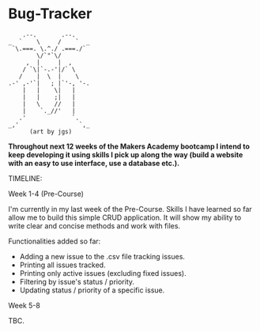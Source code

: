 # Bug-Tracker

        .--.       .--.
    _  `    \     /    `  _
     `\.===. \.^./ .===./`
            \/`"`\/
         ,  |     |  ,
        / `\|`-.-'|/` \
       /    |  \  |    \
    .-' ,-'`|   ; |`'-, '-.
        |   |    \|   | 
        |   |    ;|   |
        |   \    //   |
        |    `._//'   |
       .'             `.
    _,'                 `,_
          (art by jgs)


**Throughout next 12 weeks of the Makers Academy bootcamp I intend to keep developing it using skills I pick up along the way (build a website with an easy to use interface, use a database etc.).**

TIMELINE:

Week 1-4 (Pre-Course)

I'm currently in my last week of the Pre-Course. Skills I have learned so far allow me to build this simple CRUD application. It will show my ability to write clear and concise methods and work with files. 

Functionalities added so far:
- Adding a new issue to the .csv file tracking issues.
- Printing all issues tracked.
- Printing only active issues (excluding fixed issues).
- Filtering by issue's status / priority.
- Updating status / priority of a specific issue.

Week 5-8 

TBC.
